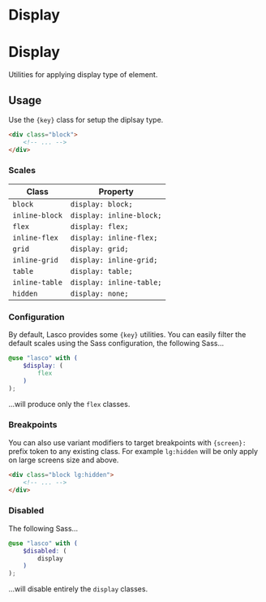 # Display
# Display

Utilities for applying display type of element.

## Usage

Use the `{key}` class for setup the diplsay type.

```html
<div class="block">
    <!-- ... -->
</div>
```

### Scales

| Class          | Property                 |
|----------------|--------------------------|
| `block`        | `display: block;`        |
| `inline-block` | `display: inline-block;` |
| `flex`         | `display: flex;`         |
| `inline-flex`  | `display: inline-flex;`  |
| `grid`         | `display: grid;`         |
| `inline-grid`  | `display: inline-grid;`  |
| `table`        | `display: table;`        |
| `inline-table` | `display: inline-table;` |
| `hidden`       | `display: none;`         |

### Configuration

By default, Lasco provides some `{key}` utilities. You can easily filter the default scales using the Sass
configuration, the following Sass...

```scss
@use "lasco" with (
    $display: (
        flex
    )
);
```

...will produce only the `flex` classes.

### Breakpoints

You can also use variant modifiers to target breakpoints with `{screen}:` prefix token to any existing class. For
example `lg:hidden` will be only apply on large screens size and above.

```html
<div class="block lg:hidden">
    <!-- ... -->
</div>
```

### Disabled

The following Sass...

```scss
@use "lasco" with (
    $disabled: (
        display
    )
);
```

...will disable entirely the `display` classes.
